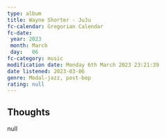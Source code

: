 ```yaml
---
type: album 
title: Wayne Shorter - JuJu
fc-calendar: Gregorian Calendar
fc-date: 
 year: 2023
 month: March
 day:   06
fc-category: music
modification date: Monday 6th March 2023 23:21:39
date listened: 2023-03-06
genre: Modal-jazz, post-bop
rating: null
---
```

## Thoughts

null
